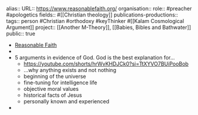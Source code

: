 alias::
URL:: https://www.reasonablefaith.org/
organisation::
role:: #preacher #apologetics 
fields:: #[[Christian theology]]
publications-productions:: 
tags:: person #Christian #orthodoxy #keyThinker #[[Kalam Cosmological Argument]]
project:: [[Another M-Theory]], [[Babies, Bibles and Bathwater]] 
public:: true

- [Reasonable Faith](https://www.reasonablefaith.org/)
-
- 5 arguments in evidence of God. God is the best explanation for...
	- https://youtube.com/shorts/hrWvKHDJCk0?si=TtXYVO7BUiPooBob
	- ...why anything exists and not nothing
	- beginning of the universe
	- fine-tuning for intelligence life
	- objective moral values
	- historical facts of Jesus
	- personally known and experienced
-